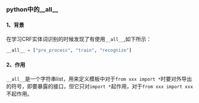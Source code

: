 ### python中的__all__

#### 1、背景

在学习CRF实体词识别的时候发现了有使用`__all__`,如下所示：

```python
__all__ = ["pre_process", "train", "recognize"]
```

#### 2、作用

`__all__`是一个字符串list，用来定义模板中对于`from xxx import *`时要对外导出的符号，即要暴露的接口，但它只对`import *`起作用，对于`from xxx import xxx`不起作用。



